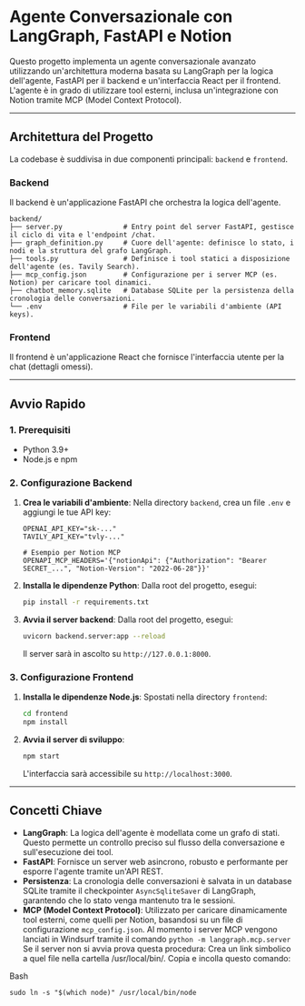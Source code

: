 # Agente Conversazionale con LangGraph, FastAPI e Notion

Questo progetto implementa un agente conversazionale avanzato utilizzando un'architettura moderna basata su LangGraph per la logica dell'agente, FastAPI per il backend e un'interfaccia React per il frontend. L'agente è in grado di utilizzare tool esterni, inclusa un'integrazione con Notion tramite MCP (Model Context Protocol).

---

## Architettura del Progetto

La codebase è suddivisa in due componenti principali: `backend` e `frontend`.

### Backend

Il backend è un'applicazione FastAPI che orchestra la logica dell'agente.

```
backend/
├── server.py               # Entry point del server FastAPI, gestisce il ciclo di vita e l'endpoint /chat.
├── graph_definition.py     # Cuore dell'agente: definisce lo stato, i nodi e la struttura del grafo LangGraph.
├── tools.py                # Definisce i tool statici a disposizione dell'agente (es. Tavily Search).
├── mcp_config.json         # Configurazione per i server MCP (es. Notion) per caricare tool dinamici.
├── chatbot_memory.sqlite   # Database SQLite per la persistenza della cronologia delle conversazioni.
└── .env                    # File per le variabili d'ambiente (API keys).
```

### Frontend

Il frontend è un'applicazione React che fornisce l'interfaccia utente per la chat (dettagli omessi).

---

## Avvio Rapido

### 1. Prerequisiti

- Python 3.9+
- Node.js e npm

### 2. Configurazione Backend

1.  **Crea le variabili d'ambiente**: Nella directory `backend`, crea un file `.env` e aggiungi le tue API key:
    ```
    OPENAI_API_KEY="sk-..."
    TAVILY_API_KEY="tvly-..."
    
    # Esempio per Notion MCP
    OPENAPI_MCP_HEADERS='{"notionApi": {"Authorization": "Bearer SECRET_...", "Notion-Version": "2022-06-28"}}'
    ```

2.  **Installa le dipendenze Python**: Dalla root del progetto, esegui:
    ```bash
    pip install -r requirements.txt
    ```

3.  **Avvia il server backend**: Dalla root del progetto, esegui:
    ```bash
    uvicorn backend.server:app --reload
    ```
    Il server sarà in ascolto su `http://127.0.0.1:8000`.

### 3. Configurazione Frontend

1.  **Installa le dipendenze Node.js**: Spostati nella directory `frontend`:
    ```bash
    cd frontend
    npm install
    ```

2.  **Avvia il server di sviluppo**: 
    ```bash
    npm start
    ```
    L'interfaccia sarà accessibile su `http://localhost:3000`.

---

## Concetti Chiave

- **LangGraph**: La logica dell'agente è modellata come un grafo di stati. Questo permette un controllo preciso sul flusso della conversazione e sull'esecuzione dei tool.
- **FastAPI**: Fornisce un server web asincrono, robusto e performante per esporre l'agente tramite un'API REST.
- **Persistenza**: La cronologia delle conversazioni è salvata in un database SQLite tramite il checkpointer `AsyncSqliteSaver` di LangGraph, garantendo che lo stato venga mantenuto tra le sessioni.
- **MCP (Model Context Protocol)**: Utilizzato per caricare dinamicamente tool esterni, come quelli per Notion, basandosi su un file di configurazione `mcp_config.json`. Al momento i server MCP vengono lanciati in Windsurf tramite il comando `python -m langgraph.mcp.server`
Se il server non si avvia prova questa procedura:
Crea un link simbolico a quel file nella cartella /usr/local/bin/. Copia e incolla questo comando:

Bash

    sudo ln -s "$(which node)" /usr/local/bin/node

